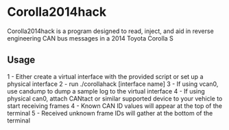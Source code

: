 Corolla2014hack
===============
Corolla2014hack is a program designed to read, inject, and aid in reverse
engineering CAN bus messages in a 2014 Toyota Corolla S

Usage
------

1 - Either create a virtual interface with the provided script or set up a physical interface
2 - run ./corollahack [interface name]
3 - If using vcan0, use candump to dump a sample log to the virtual interface
4 - If using physical can0, attach CANtact or similar supported device to
    your vehicle to start receiving frames
4 - Known CAN ID values will appear at the top of the terminal
5 - Received unknown frame IDs will gather at the bottom of the terminal
